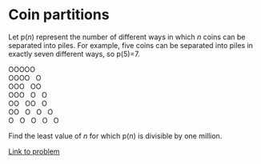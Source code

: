 # Coin partitions

<p>Let p(<i>n</i>) represent the number of different ways in which <i>n</i> coins can be separated into piles. For example, five coins can be separated into piles in exactly seven different ways, so p(5)=7.</p>
<div class="margin_left">
OOOOO<br />
OOOO   O<br />
OOO   OO<br />
OOO   O   O<br />
OO   OO   O<br />
OO   O   O   O<br />
O   O   O   O   O
</div>
<p>Find the least value of <i>n</i> for which p(<i>n</i>) is divisible by one million.</p>


[Link to problem](https://projecteuler.net/problem=78)
